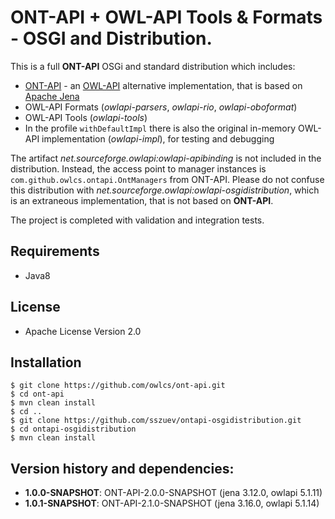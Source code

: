 # ONT-API + OWL-API Tools & Formats - OSGI and Distribution.

This is a full **ONT-API** OSGi and standard distribution which includes:
- [ONT-API](https://github.com/owlcs/ont-api) - an [OWL-API](https://github.com/owlcs/owlapi) alternative implementation, that is based on [Apache Jena](https://github.com/apache/jena)
- OWL-API Formats (_owlapi-parsers_, _owlapi-rio_, _owlapi-oboformat_)
- OWL-API Tools (_owlapi-tools_)
- In the profile `withDefaultImpl` there is also the original in-memory OWL-API implementation (_owlapi-impl_), for testing and debugging 

The artifact _net.sourceforge.owlapi:owlapi-apibinding_ is not included in the distribution. Instead, the access point to manager instances is `com.github.owlcs.ontapi.OntManagers` from ONT-API.
Please do not confuse this distribution with _net.sourceforge.owlapi:owlapi-osgidistribution_, 
which is an extraneous implementation, that is not based on **ONT-API**. 

The project is completed with validation and integration tests.

## Requirements
* Java8

## License
* Apache License Version 2.0

## Installation

```
$ git clone https://github.com/owlcs/ont-api.git
$ cd ont-api
$ mvn clean install
$ cd ..
$ git clone https://github.com/sszuev/ontapi-osgidistribution.git
$ cd ontapi-osgidistribution
$ mvn clean install
```

## Version history and dependencies:

* __1.0.0-SNAPSHOT__: ONT-API-2.0.0-SNAPSHOT (jena 3.12.0, owlapi 5.1.11)
* __1.0.1-SNAPSHOT__: ONT-API-2.1.0-SNAPSHOT (jena 3.16.0, owlapi 5.1.14)
